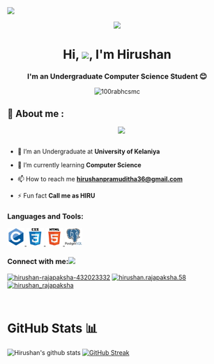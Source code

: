 <img src="https://user-images.githubusercontent.com/73097560/115834477-dbab4500-a447-11eb-908a-139a6edaec5c.gif">
<p align="center">
  <img src = "https://github.com/7oSkaaa/7oSkaaa/blob/main/Images/about_me.gif?raw=true" width = 120px>

</p>
<h1 align="center">Hi, <img src="https://media.giphy.com/media/hvRJCLFzcasrR4ia7z/giphy.gif" width="35">, I'm Hirushan</h1>

<h3 align="center">I'm an Undergraduate Computer Science Student 😊</h3>
<p align="center"> <img src="https://komarev.com/ghpvc/?username=HIRUSHAN0831&label=Profile%20views&color=0e75b6&style=flat" alt="100rabhcsmc" /> </p>

## 🙋 About me :
<picture> <img align="right" src="https://github.com/7oSkaaa/7oSkaaa/blob/main/Images/Right_Side.gif?raw=true" width = 250px></picture>

<br><br>
- 🔭 I’m an Undergraduate at **University of Kelaniya**

- 🌱 I’m currently learning **Computer Science**

- 📫 How to reach me **hirushanpramuditha36@gmail.com**

- ⚡ Fun fact **Call me as HIRU**
  <br>
  

 <h3 align="left">Languages and Tools:</h3>
<p align="left"> <a href="https://www.cprogramming.com/" target="_blank" rel="noreferrer"> <img src="https://raw.githubusercontent.com/devicons/devicon/master/icons/c/c-original.svg" alt="c" width="40" height="40"/> </a> <a href="https://www.w3schools.com/css/" target="_blank" rel="noreferrer"> <img src="https://raw.githubusercontent.com/devicons/devicon/master/icons/css3/css3-original-wordmark.svg" alt="css3" width="40" height="40"/> </a> <a href="https://www.w3.org/html/" target="_blank" rel="noreferrer"> <img src="https://raw.githubusercontent.com/devicons/devicon/master/icons/html5/html5-original-wordmark.svg" alt="html5" width="40" height="40"/> </a> <a href="https://www.postgresql.org" target="_blank" rel="noreferrer"> <img src="https://raw.githubusercontent.com/devicons/devicon/master/icons/postgresql/postgresql-original-wordmark.svg" alt="postgresql" width="40" height="40"/> </a> </p>

<h3 align="left">Connect with me:<img src='https://raw.githubusercontent.com/ShahriarShafin/ShahriarShafin/main/Assets/handshake.gif' width="100px"> </h3>
<p align="left">
<a href="https://linkedin.com/in/hirushan-rajapaksha-432023332" target="blank"><img align="center" src="https://raw.githubusercontent.com/rahuldkjain/github-profile-readme-generator/master/src/images/icons/Social/linked-in-alt.svg" alt="hirushan-rajapaksha-432023332" height="30" width="40" /></a>
<a href="https://fb.com/hirushan.rajapaksha.58" target="blank"><img align="center" src="https://raw.githubusercontent.com/rahuldkjain/github-profile-readme-generator/master/src/images/icons/Social/facebook.svg" alt="hirushan.rajapaksha.58" height="30" width="40" /></a>
<a href="https://instagram.com/hirushan_rajapaksha" target="blank"><img align="center" src="https://raw.githubusercontent.com/rahuldkjain/github-profile-readme-generator/master/src/images/icons/Social/instagram.svg" alt="hirushan_rajapaksha" height="30" width="40" /></a>
</p> <br>

<h1>GitHub Stats 📊</h1>
 
![Hirushan's github stats](https://github-readme-stats.vercel.app/api?username=HIRUSHAN0831&show_icons=true&theme=dracula) 
[![GitHub Streak](https://github-readme-streak-stats.herokuapp.com/?user=HIRUSHAN0831&theme=dracula)](https://git.io/streak-stats) 

